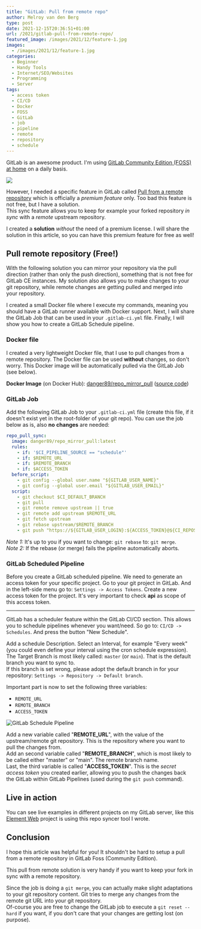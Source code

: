 ```yaml
---
title: "GitLab: Pull from remote repo"
author: Melroy van den Berg
type: post
date: 2021-12-15T20:36:51+01:00
url: /2021/gitlab-pull-from-remote-repo/
featured_image: /images/2021/12/feature-1.jpg
images:
  - /images/2021/12/feature-1.jpg
categories:
  - Beginner
  - Handy Tools
  - Internet/SEO/Websites
  - Programming
  - Server
tags:
  - access token
  - CI/CD
  - Docker
  - FOSS
  - GitLab
  - job
  - pipeline
  - remote
  - repository
  - schedule
---
```


GitLab is an awesome product. I'm using [GitLab Community Edition (FOSS) at home](https://gitlab.melroy.org) on a daily basis.

![](/images/2021/12/premium_to_free-1.png)

However, I needed a specific feature in GitLab called [Pull from a remote repository](https://docs.gitlab.com/ee/user/project/repository/mirror/pull.html) which is officially a _premium feature_ only. Too bad this feature is not free, but I have a solution.  
This sync feature allows you to keep for example your forked repository _in sync_ with a _remote_ upstream repository.

<!--more-->

I created a **solution** _without_ the need of a premium license. I will share the solution in this article, so you can have this premium feature for free as well!

## Pull remote repository (Free!)

With the following solution you can mirror your repository via the pull direction (rather than only the push direction), something that is not free for GitLab CE instances. My solution also allows you to make changes to your git repository, while remote changes are getting pulled and merged into your repository.

I created a small Docker file where I execute my commands, meaning you should have a GitLab runner available with Docker support. Next, I will share the GitLab Job that can be used in your `.gitlab-ci.yml` file. Finally, I will show you how to create a GitLab Schedule pipeline.

### Docker file

I created a very lightweight Docker file, that I use to pull changes from a remote repository. The Docker file can be used **without** changes, so don't worry. This Docker image will be automatically pulled via the GitLab Job (see below).

**Docker Image** (on Docker Hub): [danger89/repo_mirror_pull](https://hub.docker.com/r/danger89/repo_mirror_pull) ([source code](https://gitlab.melroy.org/melroy/repo_pull_sync_docker_image/-/blob/main/Dockerfile))

### GitLab Job

Add the following GitLab Job to your `.gitlab-ci.yml` file (create this file, if it doesn't exist yet in the root-folder of your git repo). You can use the job below as is, also **no** **changes** are needed:

```yaml
repo_pull_sync:
  image: danger89/repo_mirror_pull:latest
  rules:
    - if: '$CI_PIPELINE_SOURCE == "schedule"'
    - if: $REMOTE_URL
    - if: $REMOTE_BRANCH
    - if: $ACCESS_TOKEN
  before_script:
    - git config --global user.name "${GITLAB_USER_NAME}"
    - git config --global user.email "${GITLAB_USER_EMAIL}"
  script:
    - git checkout $CI_DEFAULT_BRANCH
    - git pull
    - git remote remove upstream || true
    - git remote add upstream $REMOTE_URL
    - git fetch upstream
    - git rebase upstream/$REMOTE_BRANCH
    - git push "https://${GITLAB_USER_LOGIN}:${ACCESS_TOKEN}@${CI_REPOSITORY_URL#*@}" "HEAD:${CI_DEFAULT_BRANCH}"
```

_Note 1:_ It's up to you if you want to change: `git rebase` to: `git merge`.  
_Note 2:_ If the rebase (or merge) fails the pipeline automatically aborts.

### GitLab Scheduled Pipeline

Before you create a GitLab scheduled pipeline. We need to generate an access token for your specific project. Go to your git project in GitLab. And in the left-side menu go to: `Settings -> Access Tokens`. Create a new access token for the project. It's very important to check **api** as scope of this access token.

---

GitLab has a scheduler feature within the GitLab CI/CD section. This allows you to schedule pipelines whenever you want/need. So go to: `CI/CD -> Schedules`. And press the button "New Schedule".

Add a schedule Description. Select an Interval, for example "Every week" (you could even define your interval using the cron schedule expression). The Target Branch is most likely called: `master` (or `main`). That is the default branch you want to sync to.  
If this branch is set wrong, please adopt the default branch in for your repository: `Settings -> Repository -> Default branch`.

Important part is now to set the following three variables:

- `REMOTE_URL`
- `REMOTE_BRANCH`
- `ACCESS_TOKEN`

![](/images/2021/12/schedule_pipeline.png "GitLab Schedule Pipeline")

Add a new variable called "**REMOTE_URL**", with the value of the upstream/remote git repository. This is the repository where you want to pull the changes from.  
Add an second variable called "**REMOTE_BRANCH**", which is most likely to be called either "master" or "main". The remote branch name.  
Last, the third variable is called "**ACCESS_TOKEN**". This is the _secret access token_ you created earlier, allowing you to push the changes back the GitLab within GitLab Pipelines (used during the `git push` command).

## Live in action

You can see live examples in different projects on my GitLab server, like this [Element Web](https://gitlab.melroy.org/melroy/element-web) project is using this repo syncer tool I wrote.

## Conclusion

I hope this article was helpful for you! It shouldn't be hard to setup a pull from a remote repository in GitLab Foss (Community Edition).

This pull from remote solution is very handy if you want to keep your fork in sync with a remote repository.

Since the job is doing a `git merge`, you can actually make slight adaptations to your git repository content. Git tries to merge any changes from the remote git URL into your git repository.  
Of-course you are free to change the GitLab job to execute a `git reset --hard` if you want, if you don't care that your changes are getting lost (on purpose).
